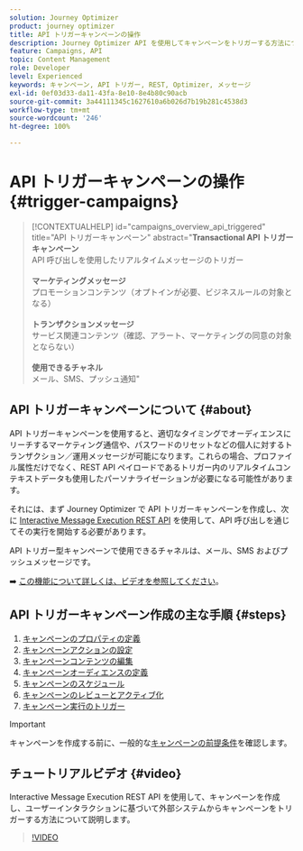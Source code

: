 ```yaml
---
solution: Journey Optimizer
product: journey optimizer
title: API トリガーキャンペーンの操作
description: Journey Optimizer API を使用してキャンペーンをトリガーする方法について説明します。
feature: Campaigns, API
topic: Content Management
role: Developer
level: Experienced
keywords: キャンペーン, API トリガー, REST, Optimizer, メッセージ
exl-id: 0ef03d33-da11-43fa-8e10-8e4b80c90acb
source-git-commit: 3a44111345c1627610a6b026d7b19b281c4538d3
workflow-type: tm+mt
source-wordcount: '246'
ht-degree: 100%

---
```



# API トリガーキャンペーンの操作 {#trigger-campaigns}

>[!CONTEXTUALHELP]
>id="campaigns_overview_api_triggered"
>title="API トリガーキャンペーン"
>abstract="**Transactional API トリガーキャンペーン**<br/> API 呼び出しを使用したリアルタイムメッセージのトリガー&#x200B;<br/><br/>**マーケティングメッセージ**<br/>&#x200B;プロモーションコンテンツ（オプトインが必要、ビジネスルールの対象となる）<br/><br/>**トランザクションメッセージ**<br/>&#x200B;サービス関連コンテンツ（確認、アラート、マーケティングの同意の対象とならない）<br/><br/>**使用できるチャネル**<br/>&#x200B;メール、SMS、プッシュ通知"

## API トリガーキャンペーンについて {#about}

API トリガーキャンペーンを使用すると、適切なタイミングでオーディエンスにリーチするマーケティング通信や、パスワードのリセットなどの個人に対するトランザクション／運用メッセージが可能になります。これらの場合、プロファイル属性だけでなく、REST API ペイロードであるトリガー内のリアルタイムコンテキストデータも使用したパーソナライゼーションが必要になる可能性があります。

それには、まず Journey Optimizer で API トリガーキャンペーンを作成し、次に [Interactive Message Execution REST API](https://developer.adobe.com/journey-optimizer-apis/references/messaging/#tag/execution) を使用して、API 呼び出しを通じてその実行を開始する必要があります。

API トリガー型キャンペーンで使用できるチャネルは、メール、SMS およびプッシュメッセージです。

➡️ [この機能について詳しくは、ビデオを参照してください](#video)。

## API トリガーキャンペーン作成の主な手順 {#steps}

1. [キャンペーンのプロパティの定義](api-triggered-campaign-properties.md)
1. [キャンペーンアクションの設定](api-triggered-campaign-action.md)
1. [キャンペーンコンテンツの編集](api-triggered-campaign-content.md)
1. [キャンペーンオーディエンスの定義](api-triggered-campaign-audience.md)
1. [キャンペーンのスケジュール](api-triggered-campaign-schedule.md)
1. [キャンペーンのレビューとアクティブ化](review-activate-api-triggered-campaign.md)
1. [キャンペーン実行のトリガー](trigger-campaigns.md)

>[!IMPORTANT]
>
>キャンペーンを作成する前に、一般的な[キャンペーンの前提条件](../campaigns/get-started-with-campaigns.md#prerequisites)を確認します。

## チュートリアルビデオ {#video}

Interactive Message Execution REST API を使用して、キャンペーンを作成し、ユーザーインタラクションに基づいて外部システムからキャンペーンをトリガーする方法について説明します。

>[!VIDEO](https://video.tv.adobe.com/v/3425358?quality=12)
